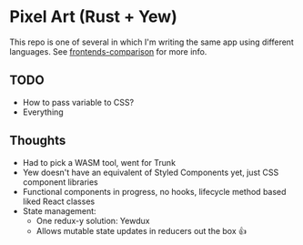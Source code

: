# Pixel Art (Rust + Yew)
This repo is one of several in which I'm writing the same app using different languages. See [frontends-comparison](https://github.com/hwallis93/frontends-comparison) for more info.

## TODO

- How to pass variable to CSS?
- Everything

## Thoughts

- Had to pick a WASM tool, went for Trunk
- Yew doesn't have an equivalent of Styled Components yet, just CSS component libraries
- Functional components in progress, no hooks, lifecycle method based liked React classes
- State management:
  - One redux-y solution: Yewdux
  - Allows mutable state updates in reducers out the box 👍
